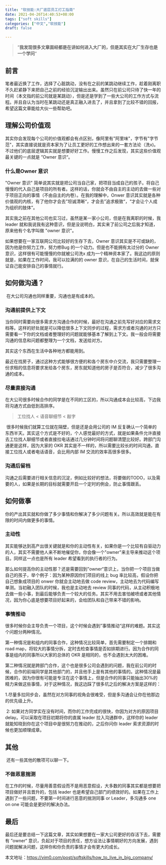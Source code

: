 ```yaml
---
title: "软技能:大厂底层员工打工指南"
date: 2021-04-26T14:40:53+08:00
tags: ["soft skills"]
categories: ["中文","软技能"]
draft: false

---
```


>    ”**我发现很多文章面经都是在讲如何进入大厂的，但是其实在大厂生存也是一个学问**“  

## 前言

   笔者最近换了工作，选择了心脏跳动，没有在之前的某跳动继续工作，趁着刚离职不久赶紧静下来把自己之前的经验沉淀输出出来。虽然只在前公司只待了快一年的时间（本文指的前公司就是某跳动），但是还是学到了一些大公司的工作方式与流程。并且自认为当时在某跳动还是真正融入进去了，并且拿到了比较不错的回报，希望这篇文章能给大伙一些帮助吧。



## 理解公司价值观

​    其实你会发现每个公司的价值观都会有点区别，像阿里有"阿里味"，字节有"字节范"，其实直接说就是资本家为了让员工更好的工作想出来的一套方法论（洗x)。不过他们的底层逻辑其实就是想要好好工作。慢慢工作之后发现，其实这些价值观最关键的一点就是 ”Owner 意识“。

### 什么是Owner 意识

  "Owner 意识" 简单说其实就是把公司当自己家，把项目当成自己的孩子。将自己慢慢的代入自己是项目的所有者。这样的话，你就会不由自主的主动的去做一些对于项目正向的事情（不由自主的内卷）。在我的理解中，Onwer 意识其实就是各种价值观的内核，有了他你才会去”坦诚清晰“，才会去”追求极致“，“才会让个人成为组织的肢体”。

  其实我之前在其他公司也实习过，虽然是某一家小公司，但是在我离职的时候，我 leader 就和我说我有这种意识，但是没说明白，其实来了前公司之后我才知道，原来他有个名字叫做 "owner 意识"。

   如果想要在一家互联网公司比较好的生存下去，Owner 意识其实是不可或缺的，因为他是你努力工作，努力修Bug 的一个动力。但是也不能拥有太过分的 Owner 意识，这样很有可能慢慢的你就被公司洗x 成为一个精神资本家了。我这边的原则就是，如果在工作时间，我可以拉满的的 owner 意识，在自己的生活时间，就保证自己能安排自己的事情就行。



## 如何做沟通？

​    在大公司沟通也同样重要，沟通也是有成本的。

### 沟通前提供上下文

​    当你同时需要向很多需求方沟通合作的时候，最好在沟通之前先写好对应的需求文档等。这样的好处就是可以降低很多上下文同步的过程，需求方或者沟通的对方只需要看一下你的文档或者整理好的问题就能够基本了解到上下文。我一般会将需要沟通的信息和问题都整理为一个文档，发送给对方。

   其实这个东西在生活中各种地方都能用到。

   最近在找房子，通过这种方式能够很方便的和各个房东中介交流，我只需要整理一份求租的信息将要求发给各个房东，房东就知道他的房子是否符合，减少了很多沟通的成本。



### 尽量直接沟通

​    在大公司很多时候合作的同学是在不同的工区的，所以沟通成本会比较高，下边我将沟通方式由低到高排序。

>  工位找人 < 语音聊细节 < 敲字

​    很多时候我们就算工位就在隔壁，但是还是会用公司的 IM 反复确认一个简单的东西半天。其实这个方式是不好的，个人感觉最好的方式，就是如果条件允许直接去工位找人聊细节或者直接拉电话通过几分钟时间将问题聊清楚比较好。跨部门沟通更是这样，因为大家的 OKR 其实是不一样的，所以需要比较长的时间沟通，直接工位找人或者电话语音，会比用内部 IM 交流的效率高很多很多。



### 沟通后留档

   沟通之后需要进行相关信息的沉淀，例如比较好的想法，将要做的TODO，以及需要<at>的人，如果是长期的目标就需要开启一个定时的例会，防止事情跟丢。

## 如何做事

   你的产出其实就和你做了多少事情和你解决了多少问题有关。所以高效就是能在有限的时间内做更多的事情。

### 主动性

  其实能够达到高产出很关键就是和你的主动性有关，如果你是一个比较有自驱动力的人，其实不需要他人来不断地催促你，你会像一个"owner"来主导来推动这个项目。同样这一点也是所有 leader 希望看到的执行者的行为。

  那么如何提高你的主动性那？还是需要回到”owner“意识上，当你把一个项目当做自己的孩子，举个例子：因为某种原因你们项目的线上 bug 率比较高，假设你把自己想象成项目的 onwer 你就会主动地去做 code review，主动地去为代码编写单测。当初融入团队的时候，我也是主动地去 review 同事的代码，从主动积极地去做一些小事，到最后能够负责一个较大的任务。其实不用去害怕被喷或者其他情况，因为你心底是想要项目好起来的，会给团队和自己带来不错的影响。



### 事情推动

   很多时候你会主导负责一个项目，这个时候会遇到”事情推动“这样的难题。其实这个问题分两种情况。

   第一种情况是和组内的同事合作，这种情况比较简单，首先需要制定一个排期和road map，将较大的事情分拆，定时去检查事情是否如排期进行。因为合作的同事是组内的同事所以大家的总体的 OKR 是相同的，也不会遇到太大的困难。

   第二种情况就是跨部门合作，这个也是很多公司会遇到的问题，我在前公司的时候，合作的前端同学是其他部门的，并且他手上是有其他的事情的。这种情况是最困难的，因为你很有可能是专注在这个事情上，但是合作的同事只能抽出30%的精力来做这些事情，对于这种情况，我这边踩了很多坑之后的解决方案是这样的：

​		1.尽量多拉同步会，虽然在对方同事的视角会很难受，但是多沟通会让你在他那边的优先级上升。

​       2: 如果对方同学实在没有时间，而你的工作完成的很快，你因为对方的原因项目 delay。可以采取在项目初期将你的直属  leader  拉入沟通群中，这样你的 leader 就能知晓到你在这个项目中是很努力在推动的，之后你问你 leader 索求资源的时候也更加顺理成章。



## 其他

​     还有一些其他的散项可以聊一下。

### 不做恶意揣测

​    在工作的时候，尽量用善意假设而不是用恶意假设，大多数的同事其实都是想要把项目做好并且晋升的，包括 leader 也是希望自己部门的绩效好的。如果在工作上遇到了一些问题，不要第一时间进行恶意的揣测同事 or Leader，多沟通多 one on one 可能会是更好的解决办法。 



## 最后

   最后还是要总结一下这篇文章，其实如果想要在一家大公司更好的存活下去，需要有 ”owner“ 意识，负起对于项目的责任，想方设法让事情朝好的方向发展，遇到问题就解决问题，这样你和你负责的事情才会有更大的成长。



本文地址：https://vim0.com/post/softskills/how_to_live_in_big_company/